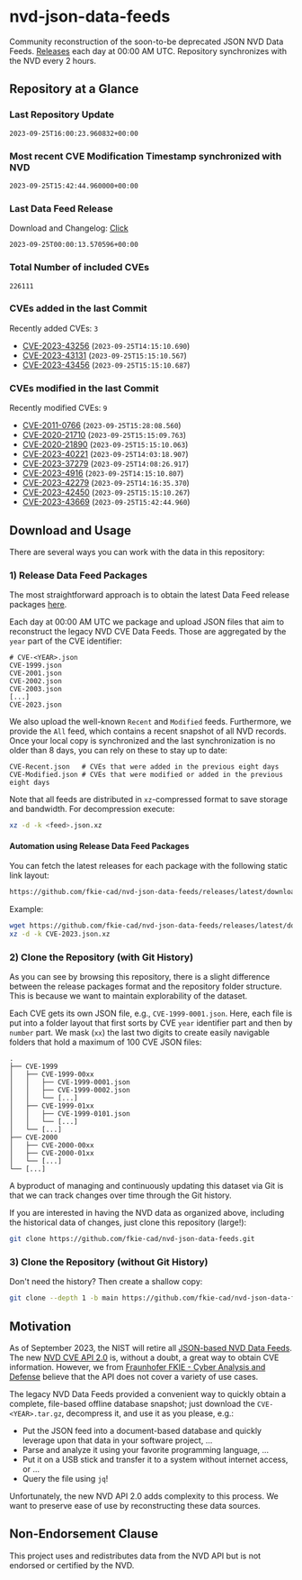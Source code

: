 # nvd-json-data-feeds

Community reconstruction of the soon-to-be deprecated JSON NVD Data Feeds. 
[Releases](https://github.com/fkie-cad/nvd-json-data-feeds/releases/latest) each day at 00:00 AM UTC.
Repository synchronizes with the NVD every 2 hours.

## Repository at a Glance

### Last Repository Update

```plain
2023-09-25T16:00:23.960832+00:00
```

### Most recent CVE Modification Timestamp synchronized with NVD

```plain
2023-09-25T15:42:44.960000+00:00
```

### Last Data Feed Release

Download and Changelog: [Click](https://github.com/fkie-cad/nvd-json-data-feeds/releases/latest)

```plain
2023-09-25T00:00:13.570596+00:00
```

### Total Number of included CVEs

```plain
226111
```

### CVEs added in the last Commit

Recently added CVEs: `3`

* [CVE-2023-43256](CVE-2023/CVE-2023-432xx/CVE-2023-43256.json) (`2023-09-25T14:15:10.690`)
* [CVE-2023-43131](CVE-2023/CVE-2023-431xx/CVE-2023-43131.json) (`2023-09-25T15:15:10.567`)
* [CVE-2023-43456](CVE-2023/CVE-2023-434xx/CVE-2023-43456.json) (`2023-09-25T15:15:10.687`)


### CVEs modified in the last Commit

Recently modified CVEs: `9`

* [CVE-2011-0766](CVE-2011/CVE-2011-07xx/CVE-2011-0766.json) (`2023-09-25T15:28:08.560`)
* [CVE-2020-21710](CVE-2020/CVE-2020-217xx/CVE-2020-21710.json) (`2023-09-25T15:15:09.763`)
* [CVE-2020-21890](CVE-2020/CVE-2020-218xx/CVE-2020-21890.json) (`2023-09-25T15:15:10.063`)
* [CVE-2023-40221](CVE-2023/CVE-2023-402xx/CVE-2023-40221.json) (`2023-09-25T14:03:18.907`)
* [CVE-2023-37279](CVE-2023/CVE-2023-372xx/CVE-2023-37279.json) (`2023-09-25T14:08:26.917`)
* [CVE-2023-4916](CVE-2023/CVE-2023-49xx/CVE-2023-4916.json) (`2023-09-25T14:15:10.807`)
* [CVE-2023-42279](CVE-2023/CVE-2023-422xx/CVE-2023-42279.json) (`2023-09-25T14:16:35.370`)
* [CVE-2023-42450](CVE-2023/CVE-2023-424xx/CVE-2023-42450.json) (`2023-09-25T15:15:10.267`)
* [CVE-2023-43669](CVE-2023/CVE-2023-436xx/CVE-2023-43669.json) (`2023-09-25T15:42:44.960`)


## Download and Usage

There are several ways you can work with the data in this repository:

### 1) Release Data Feed Packages

The most straightforward approach is to obtain the latest Data Feed release packages [here](https://github.com/fkie-cad/nvd-json-data-feeds/releases/latest).

Each day at 00:00 AM UTC we package and upload JSON files that aim to reconstruct the legacy NVD CVE Data Feeds.
Those are aggregated by the `year` part of the CVE identifier:

```
# CVE-<YEAR>.json
CVE-1999.json
CVE-2001.json
CVE-2002.json
CVE-2003.json
[...]
CVE-2023.json
```

We also upload the well-known `Recent` and `Modified` feeds.
Furthermore, we provide the `All` feed, which contains a recent snapshot of all NVD records.
Once your local copy is synchronized and the last synchronization is no older than 8 days, you can rely on these to stay up to date:

```plain
CVE-Recent.json   # CVEs that were added in the previous eight days
CVE-Modified.json # CVEs that were modified or added in the previous eight days
```

Note that all feeds are distributed in `xz`-compressed format to save storage and bandwidth.
For decompression execute:

```sh
xz -d -k <feed>.json.xz
```


#### Automation using Release Data Feed Packages

You can fetch the latest releases for each package with the following static link layout:

```sh
https://github.com/fkie-cad/nvd-json-data-feeds/releases/latest/download/CVE-<YEAR>.json.xz
```

Example:

```sh
wget https://github.com/fkie-cad/nvd-json-data-feeds/releases/latest/download/CVE-2023.json.xz
xz -d -k CVE-2023.json.xz
```

### 2) Clone the Repository (with Git History)

As you can see by browsing this repository, there is a slight difference between the release packages format and the repository folder structure.
This is because we want to maintain explorability of the dataset.

Each CVE gets its own JSON file, e.g., `CVE-1999-0001.json`.
Here, each file is put into a folder layout that first sorts by CVE `year` identifier part and then by `number` part.
We mask (`xx`) the last two digits to create easily navigable folders that hold a maximum of 100 CVE JSON files:

```plain
.
├── CVE-1999
│   ├── CVE-1999-00xx
│   │   ├── CVE-1999-0001.json
│   │   ├── CVE-1999-0002.json
│   │   └── [...]
│   ├── CVE-1999-01xx
│   │   ├── CVE-1999-0101.json
│   │   └── [...]
│   └── [...]
├── CVE-2000
│   ├── CVE-2000-00xx
│   ├── CVE-2000-01xx
│   └── [...]
└── [...]
```

A byproduct of managing and continuously updating this dataset via Git is that we can track changes over time through the Git history.

If you are interested in having the NVD data as organized above, including the historical data of changes, just clone this repository (large!):

```sh
git clone https://github.com/fkie-cad/nvd-json-data-feeds.git
```

### 3) Clone the Repository (without Git History)

Don't need the history? Then create a shallow copy:

```sh
git clone --depth 1 -b main https://github.com/fkie-cad/nvd-json-data-feeds.git
```

## Motivation

As of September 2023, the NIST will retire all [JSON-based NVD Data Feeds](https://nvd.nist.gov/vuln/data-feeds#divRetirementBanner-1).
The new [NVD CVE API 2.0](https://nvd.nist.gov/developers/vulnerabilities) is, without a doubt, a great way to obtain CVE information.
However, we from [Fraunhofer FKIE - Cyber Analysis and Defense](https://www.fkie.fraunhofer.de/en/departments/cad.html) believe that the API does not cover a variety of use cases.

The legacy NVD Data Feeds provided a convenient way to quickly obtain a complete, file-based offline database snapshot; just download the `CVE-<YEAR>.tar.gz`, decompress it, and use it as you please, e.g.:

* Put the JSON feed into a document-based database and quickly leverage upon that data in your software project, ...
* Parse and analyze it using your favorite programming language, ...
* Put it on a USB stick and transfer it to a system without internet access, or ...
* Query the file using `jq`!

Unfortunately, the new NVD API 2.0 adds complexity to this process.
We want to preserve ease of use by reconstructing these data sources.

## Non-Endorsement Clause

This project uses and redistributes data from the NVD API but is not endorsed or certified by the NVD.